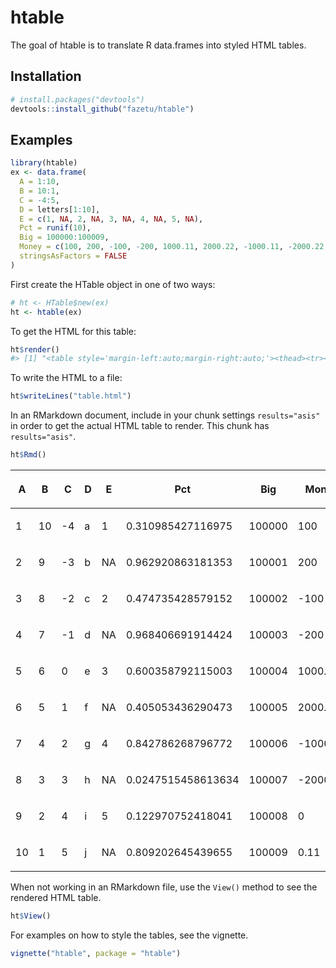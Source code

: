 
<!-- README.md is generated from README.Rmd. Please edit that file -->

# htable

The goal of htable is to translate R data.frames into styled HTML
tables.

## Installation

``` r
# install.packages("devtools")
devtools::install_github("fazetu/htable")
```

## Examples

``` r
library(htable)
ex <- data.frame(
  A = 1:10,
  B = 10:1,
  C = -4:5,
  D = letters[1:10],
  E = c(1, NA, 2, NA, 3, NA, 4, NA, 5, NA),
  Pct = runif(10),
  Big = 100000:100009,
  Money = c(100, 200, -100, -200, 1000.11, 2000.22, -1000.11, -2000.22, 0, 0.11),
  stringsAsFactors = FALSE
)
```

First create the HTable object in one of two ways:

``` r
# ht <- HTable$new(ex)
ht <- htable(ex)
```

To get the HTML for this table:

``` r
ht$render()
#> [1] "<table style='margin-left:auto;margin-right:auto;'><thead><tr><th><div>A</div></th><th><div>B</div></th><th><div>C</div></th><th><div>D</div></th><th><div>E</div></th><th><div>Pct</div></th><th><div>Big</div></th><th><div>Money</div></th></tr></thead><tbody><tr><td><div>1</div></td><td><div>10</div></td><td><div>-4</div></td><td><div>a</div></td><td><div>1</div></td><td><div>0.310985427116975</div></td><td><div>100000</div></td><td><div>100</div></td></tr><tr><td><div>2</div></td><td><div>9</div></td><td><div>-3</div></td><td><div>b</div></td><td><div>NA</div></td><td><div>0.962920863181353</div></td><td><div>100001</div></td><td><div>200</div></td></tr><tr><td><div>3</div></td><td><div>8</div></td><td><div>-2</div></td><td><div>c</div></td><td><div>2</div></td><td><div>0.474735428579152</div></td><td><div>100002</div></td><td><div>-100</div></td></tr><tr><td><div>4</div></td><td><div>7</div></td><td><div>-1</div></td><td><div>d</div></td><td><div>NA</div></td><td><div>0.968406691914424</div></td><td><div>100003</div></td><td><div>-200</div></td></tr><tr><td><div>5</div></td><td><div>6</div></td><td><div>0</div></td><td><div>e</div></td><td><div>3</div></td><td><div>0.600358792115003</div></td><td><div>100004</div></td><td><div>1000.11</div></td></tr><tr><td><div>6</div></td><td><div>5</div></td><td><div>1</div></td><td><div>f</div></td><td><div>NA</div></td><td><div>0.405053436290473</div></td><td><div>100005</div></td><td><div>2000.22</div></td></tr><tr><td><div>7</div></td><td><div>4</div></td><td><div>2</div></td><td><div>g</div></td><td><div>4</div></td><td><div>0.842786268796772</div></td><td><div>100006</div></td><td><div>-1000.11</div></td></tr><tr><td><div>8</div></td><td><div>3</div></td><td><div>3</div></td><td><div>h</div></td><td><div>NA</div></td><td><div>0.0247515458613634</div></td><td><div>100007</div></td><td><div>-2000.22</div></td></tr><tr><td><div>9</div></td><td><div>2</div></td><td><div>4</div></td><td><div>i</div></td><td><div>5</div></td><td><div>0.122970752418041</div></td><td><div>100008</div></td><td><div>0</div></td></tr><tr><td><div>10</div></td><td><div>1</div></td><td><div>5</div></td><td><div>j</div></td><td><div>NA</div></td><td><div>0.809202645439655</div></td><td><div>100009</div></td><td><div>0.11</div></td></tr></tbody></table>"
```

To write the HTML to a file:

``` r
ht$writeLines("table.html")
```

In an RMarkdown document, include in your chunk settings
`results="asis"` in order to get the actual HTML table to render. This
chunk has `results="asis"`.

``` r
ht$Rmd()
```

<table style="margin-left:auto;margin-right:auto;">

<thead>

<tr>

<th>

<div>

A

</div>

</th>

<th>

<div>

B

</div>

</th>

<th>

<div>

C

</div>

</th>

<th>

<div>

D

</div>

</th>

<th>

<div>

E

</div>

</th>

<th>

<div>

Pct

</div>

</th>

<th>

<div>

Big

</div>

</th>

<th>

<div>

Money

</div>

</th>

</tr>

</thead>

<tbody>

<tr>

<td>

<div>

1

</div>

</td>

<td>

<div>

10

</div>

</td>

<td>

<div>

\-4

</div>

</td>

<td>

<div>

a

</div>

</td>

<td>

<div>

1

</div>

</td>

<td>

<div>

0.310985427116975

</div>

</td>

<td>

<div>

100000

</div>

</td>

<td>

<div>

100

</div>

</td>

</tr>

<tr>

<td>

<div>

2

</div>

</td>

<td>

<div>

9

</div>

</td>

<td>

<div>

\-3

</div>

</td>

<td>

<div>

b

</div>

</td>

<td>

<div>

NA

</div>

</td>

<td>

<div>

0.962920863181353

</div>

</td>

<td>

<div>

100001

</div>

</td>

<td>

<div>

200

</div>

</td>

</tr>

<tr>

<td>

<div>

3

</div>

</td>

<td>

<div>

8

</div>

</td>

<td>

<div>

\-2

</div>

</td>

<td>

<div>

c

</div>

</td>

<td>

<div>

2

</div>

</td>

<td>

<div>

0.474735428579152

</div>

</td>

<td>

<div>

100002

</div>

</td>

<td>

<div>

\-100

</div>

</td>

</tr>

<tr>

<td>

<div>

4

</div>

</td>

<td>

<div>

7

</div>

</td>

<td>

<div>

\-1

</div>

</td>

<td>

<div>

d

</div>

</td>

<td>

<div>

NA

</div>

</td>

<td>

<div>

0.968406691914424

</div>

</td>

<td>

<div>

100003

</div>

</td>

<td>

<div>

\-200

</div>

</td>

</tr>

<tr>

<td>

<div>

5

</div>

</td>

<td>

<div>

6

</div>

</td>

<td>

<div>

0

</div>

</td>

<td>

<div>

e

</div>

</td>

<td>

<div>

3

</div>

</td>

<td>

<div>

0.600358792115003

</div>

</td>

<td>

<div>

100004

</div>

</td>

<td>

<div>

1000.11

</div>

</td>

</tr>

<tr>

<td>

<div>

6

</div>

</td>

<td>

<div>

5

</div>

</td>

<td>

<div>

1

</div>

</td>

<td>

<div>

f

</div>

</td>

<td>

<div>

NA

</div>

</td>

<td>

<div>

0.405053436290473

</div>

</td>

<td>

<div>

100005

</div>

</td>

<td>

<div>

2000.22

</div>

</td>

</tr>

<tr>

<td>

<div>

7

</div>

</td>

<td>

<div>

4

</div>

</td>

<td>

<div>

2

</div>

</td>

<td>

<div>

g

</div>

</td>

<td>

<div>

4

</div>

</td>

<td>

<div>

0.842786268796772

</div>

</td>

<td>

<div>

100006

</div>

</td>

<td>

<div>

\-1000.11

</div>

</td>

</tr>

<tr>

<td>

<div>

8

</div>

</td>

<td>

<div>

3

</div>

</td>

<td>

<div>

3

</div>

</td>

<td>

<div>

h

</div>

</td>

<td>

<div>

NA

</div>

</td>

<td>

<div>

0.0247515458613634

</div>

</td>

<td>

<div>

100007

</div>

</td>

<td>

<div>

\-2000.22

</div>

</td>

</tr>

<tr>

<td>

<div>

9

</div>

</td>

<td>

<div>

2

</div>

</td>

<td>

<div>

4

</div>

</td>

<td>

<div>

i

</div>

</td>

<td>

<div>

5

</div>

</td>

<td>

<div>

0.122970752418041

</div>

</td>

<td>

<div>

100008

</div>

</td>

<td>

<div>

0

</div>

</td>

</tr>

<tr>

<td>

<div>

10

</div>

</td>

<td>

<div>

1

</div>

</td>

<td>

<div>

5

</div>

</td>

<td>

<div>

j

</div>

</td>

<td>

<div>

NA

</div>

</td>

<td>

<div>

0.809202645439655

</div>

</td>

<td>

<div>

100009

</div>

</td>

<td>

<div>

0.11

</div>

</td>

</tr>

</tbody>

</table>

When not working in an RMarkdown file, use the `View()` method to see
the rendered HTML table.

``` r
ht$View()
```

For examples on how to style the tables, see the
vignette.

<!-- Originally tried to include styles here, but github did not render the styled HTML tables -->

``` r
vignette("htable", package = "htable")
```
